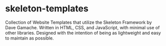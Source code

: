 # skeleton-templates
Collection of Website Templates that utilize the Skeleton Framework by Dave Gamache. Written in HTML, CSS, and JavaScript, with minimal use of other libraries. Designed with the intention of being as lightweight and easy to maintain as possible.
